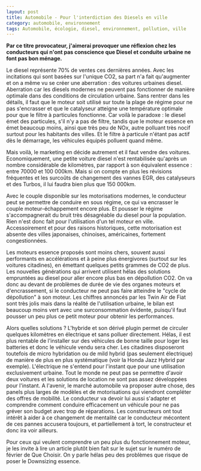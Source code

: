 ```yaml
---
layout: post
title: Automobile - Pour l'interdiction des Diesels en ville
category: automobile, environnement
tags: Automobile, écologie, diesel, environnement, pollution, ville
---
```

**Par ce titre provocateur, j'aimerai provoquer une réflexion chez les conducteurs qui n'ont pas conscience que Diesel et conduite urbaine ne font pas bon ménage.**

Le diesel représente 70% de ventes ces dernières années. Avec les incitations qui sont basées sur l'unique CO2, sa part n'a fait qu'augmenter et on a même vu se créer une aberration : des voitures urbaines diesel. Aberration car les diesels modernes ne peuvent pas fonctionner de manière optimale dans des conditions de circulation urbaine. Sans rentrer dans les détails, il faut que le moteur soit utilisé sur toute la plage de régime pour ne pas s'encrasser et que le catalyseur atteigne une température optimale pour que le filtre à particules fonctionne. Car voilà le paradoxe : le diesel émet des particules, s'il n'y a pas de filtre, tandis que le moteur essence en émet beaucoup moins, ainsi que très peu de NOx, autre polluant très nocif surtout pour les habitants des villes. Et le filtre à particule n'étant pas actif dès le démarrage, les véhicules équipés polluent quand même.

Mais voilà, le marketing en décide autrement et il faut vendre des voitures. Economiquement, une petite voiture diesel n'est rentabilisée qu'après un nombre considérable de kilomètres, par rapport à son équivalent essence : entre 70000 et 100 000km. Mais si on compte en plus les révisions fréquentes et les surcoûts de changement des vannes EGR, des catalyseurs et des Turbos, il lui faudra bien plus que 150 000km.

Avec le couple disponible sur les motorisations modernes, le conducteur peut se permettre de conduire en sous régime, ce qui va encrasser le couple moteur-échappement encore plus. Et pousser le régime s'accompagnerait du bruit très désagréable du diesel pour la population. Rien n'est donc fait pour l'utilisation d'un tel moteur en ville. Accessoirement et pour des raisons historiques, cette motorisation est absente des villes japonaises, chinoises, américaines, fortement congestionnées.

Les moteurs essence proposés sont moins chers, souvent aussi performants en accélérations et à peine plus énergivores (surtout sur les voitures citadines), en émettant quelques petits grammes de CO2 de plus. Les nouvelles générations qui arrivent utilisent hélas des solutions empruntées au diesel pour aller encore plus bas en dépollution CO2. On va donc au devant de problèmes de durée de vie des organes moteurs et d'encrassement, si le conducteur ne peut pas faire atteindre le "cycle de dépollution" à son moteur. Les chiffres annoncés par les Twin Air de Fiat sont très jolis mais dans la réalité de l'utilisation urbaine, le bilan est beaucoup moins vert avec une surconsommation évidente, puisqu'il faut pousser un peu plus ce petit moteur pour obtenir les performances.

Alors quelles solutions ? L'hybride et son dérivé plugin permet de circuler quelques kilomètres en électrique et sans polluer directement. Hélas, il est plus rentable de l'installer sur des véhicules de bonne taille pour loger les batteries et donc le véhicule vendu sera cher. Les citadines disposeront toutefois de micro hybridation ou de mild hybrid (pas seulement électrique) de manière de plus en plus systématique (voir la Honda Jazz Hybrid par exemple). L'électrique ne s'entend pour l'instant que pour une utilisation exclusivement urbaine. Tout le monde ne peut pas se permettre d'avoir deux voitures et les solutions de location ne sont pas assez développées pour l'instant. A l'avenir, le marché automobile va proposer autre chose, des panels plus larges de modèles et de motorisations qui viendront compléter des offres de mobilité. Le conducteur va devoir lui aussi s'adapter et comprendre comment conduire efficacement un véhicule pour ne pas gréver son budget avec trop de réparations. Les constructeurs ont tout intérêt à aider à ce changement de mentalité car le conducteur mécontent de ces pannes accusera toujours, et partiellement à tort, le constructeur et donc ira voir ailleurs.

Pour ceux qui veulent comprendre un peu plus du fonctionnement moteur, je les invite à lire un article plutôt bien fait sur le sujet sur le numéro de février de Que Choisir. On y parle hélas peu des problèmes que risque de poser le Downsizing essence.


